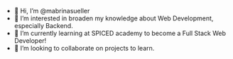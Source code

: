 - 👋 Hi, I’m @mabrinasueller
- 👀 I’m interested in broaden my knowledge about Web Development, especially Backend.
- 🌱 I’m currently learning at SPICED academy to become a Full Stack Web Developer!
- 💞️ I’m looking to collaborate on projects to learn.


<!---
mabrinasueller/mabrinasueller is a ✨ special ✨ repository because its `README.md` (this file) appears on your GitHub profile.
You can click the Preview link to take a look at your changes.
--->
